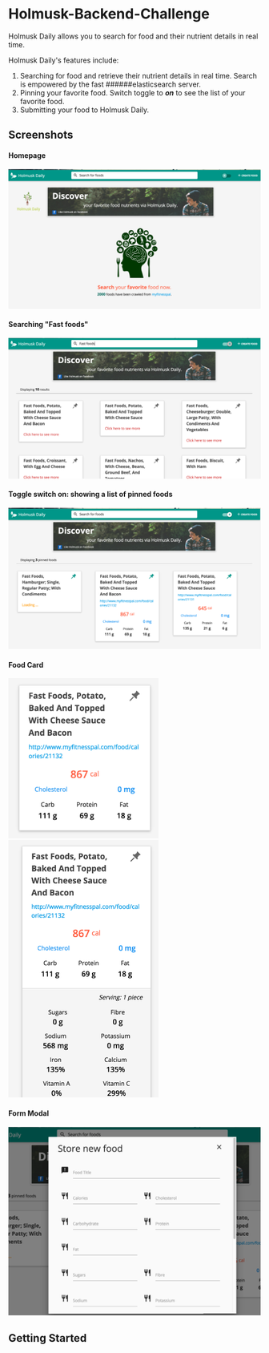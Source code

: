 # Holmusk-Backend-Challenge

Holmusk Daily allows you to search for food and their nutrient details in real time. 

Holmusk Daily's features include:

1. Searching for food and retrieve their nutrient details in real time. Search is empowered by the fast ######elasticsearch server.
2. Pinning your favorite food. Switch toggle to **_on_** to see the list of your favorite food.
3. Submitting your food to Holmusk Daily.


## Screenshots

#### Homepage
<img src="https://github.com/Thearith/Holmusk-Backend-Challenge/blob/master/Screenshot/Homepage.png">


#### Searching "Fast foods"
<img src="https://github.com/Thearith/Holmusk-Backend-Challenge/blob/master/Screenshot/Search%20mode.png">


#### Toggle switch on: showing a list of pinned foods
<img src="https://github.com/Thearith/Holmusk-Backend-Challenge/blob/master/Screenshot/Pin%20mode.png">


#### Food Card
<img src="https://github.com/Thearith/Holmusk-Backend-Challenge/blob/master/Screenshot/Food%20Card.png" width="300" style="margin-right: 50px;"><img src="https://github.com/Thearith/Holmusk-Backend-Challenge/blob/master/Screenshot/Expanded%20Food%20Card.png" width="300">


#### Form Modal
<img src="https://github.com/Thearith/Holmusk-Backend-Challenge/blob/master/Screenshot/Form%20Modal.png">


## Getting Started




